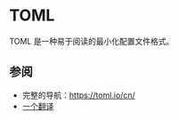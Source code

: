 # TOML
TOML 是一种易于阅读的最小化配置文件格式。

## 参阅
- 完整的导航：<https://toml.io/cn/>
- [一个翻译](https://github.com/LongTengDao/TOML/blob/%E9%BE%99%E8%85%BE%E9%81%93-%E8%AF%91/toml-v1.0.0.md)
